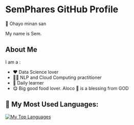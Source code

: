 # SemPhares GitHub Profile

👋 Ohayo minan san

My name is Sem. 

## About Me

I am a :
- ❤️ Data Science lover
- 👨‍💻 NLP and Cloud Computing practitioner
- 🌱 Daily learner 
- 😋 Big good food lover. Aloco 🍌 is a blessing from GOD

## 🏅 My Most Used Languages:
[![My Top Languages](https://github-readme-stats.vercel.app/api/top-langs/?username=SemPhares&hide=javascript,html)](https://github.com/SemPhares/github-readme-stats)

<!-- ## 🏆 My Github Stats:
## ![My GitHub stats](https://github-readme-stats.vercel.app/api?username=SemPhares&hide_title=false&count_private=true&show_icons=true&theme=tokyonight)
## ![GitHub Views](https://komarev.com/ghpvc/?username=SemPhares) -->

<!---
SemPhares/SemPhares is a ✨ special ✨ repository because its `README.md` (this file) appears on your GitHub profile.
You can click the Preview link to take a look at your changes.
--->

